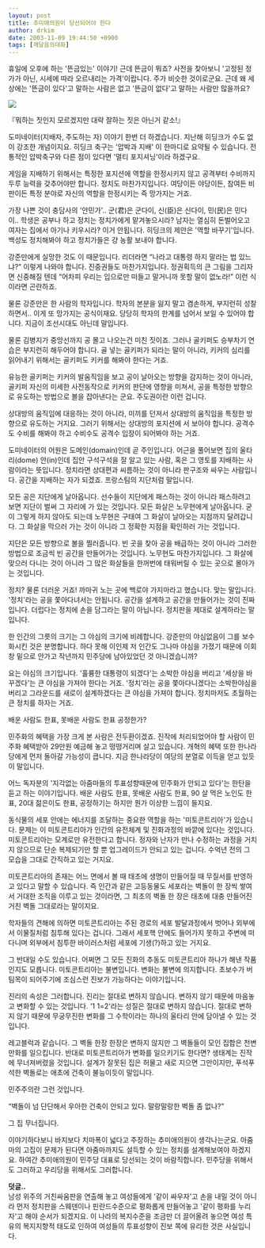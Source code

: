 ```yaml
---
layout: post
title: 추미애의원이 당선되어야 한다
author: drkim
date: 2003-11-09 19:44:50 +0900
tags: [깨달음의대화]
---
```

휴일에 오후에 하는 '뜬금있는' 이야기! 근데 뜬금이 뭐죠? 사전을 찾아보니 '고정된 정가가 아닌, 시세에 따라 오르내리는 가격'이랍니다. 주가 비슷한 것이로군요. 근데 왜 세상에는 '뜬금이 있다'고 말하는 사람은 없고 '뜬금이 없다'고 말하는 사람만 많을까요?


  ![](http://drkimz.com/technote/board/KDR/upimg/1068372369.jpg)


  『뭐하는 짓인지 모르겠지만 대략 잘하는 짓은 아닌거 같소!』


도미네이터(지배자, 주도하는 자) 이야기 한번 더 하겠습니다. 지난해 히딩크가 수도 없이 강조한 개념이지요. 히딩크 축구는 '압박과 지배' 이 한마디로 요약될 수 있습니다. 전통적인 압박축구와 다른 점이 있다면 '멀티 포지셔닝'이라 하겠구요. 

게임을 지배하기 위해서는 특정한 포지션에 역할을 한정시키지 않고 공격부터 수비까지 두루 능력을 갖추어야만 합니다. 정치도 마찬가지입니다. 여당이든 야당이든, 참여든 비판이든 특정 분야로 자신의 역할을 한정시키는 즉 망가지는 거죠. 

가장 나쁜 것이 충담사의 '안민가'.. 군(君)은 군다이, 신(臣)은 신다이, 민(民)은 민다이.. 학생은 공부나 하고 정치는 정치가에게 맡겨놓으시라? 남자는 열심히 돈벌어오고 여자는 집에서 아기나 키우시라? 이거 안됩니다. 히딩크의 제안은 '역할 바꾸기'입니다. 백성도 정치해봐야 하고 정치가들은 걍 농활 보내야 합니다. 

강준만에게 실망한 것도 이 때문입니다. 리더라면 “나라고 대통령 하지 말라는 법 있느냐?” 이렇게 나와야 합니다. 진중권들도 마찬가지입니다. 정권획득의 큰 그림을 그리자면 신중해질 텐데 “어차피 우리는 입으로만 떠들고 말거니까 못할 말이 없노라!” 이런 식이라면 곤란하죠.

물론 강준만은 한 사람의 학자입니다. 학자의 본분을 잃지 말고 겸손하게, 부지런히 성찰하면서.. 이게 또 망가지는 공식이재요. 당당히 학자의 한계를 넘어서 보일 수 있어야 합니다. 지금이 조선시대도 아닌데 말입니다. 

물론 김병지가 중앙선까지 공 몰고 나오는건 미친 짓이죠. 그러나 골키퍼도 승부차기 연습은 부지런히 해두어야 합니다. 골 넣는 골키퍼가 되라는 말이 아니라, 키커의 심리를 읽어내기 위해서는 골키퍼도 키커를 해봐야 한다는 거죠. 

유능한 골키퍼는 키커의 발움직임을 보고 공이 날아오는 방향을 감지하는 것이 아니라, 골키퍼 자신의 미세한 사전동작으로 키커의 판단에 영향을 미쳐서, 공을 특정한 방향으로 유도하는 방법으로 볼을 잡아낸다는 군요. 주도권이란 이런 겁니다. 

상대방의 움직임에 대응하는 것이 아니라, 미끼를 던져서 상대방의 움직임을 특정한 방향으로 유도하는 거지요. 그러기 위해서는 상대방의 포지션에 서 보아야 합니다. 공격수도 수비를 해봐야 하고 수비수도 공격수 입장이 되어봐야 하는 거죠.

도미네이터의 어원은 도메인(domain)인데 곧 주인입니다. 어근을 풀어보면 집의 울타리(dome) 안(in)인데 집안 구석구석을 잘 알고 있는 사람, 혹은 그 영토를 지배하는 사람이라는 뜻입니다. 정치라면 상대편과 씨름하는 것이 아니라 판구조와 싸우는 사람입니다. 공간을 지배하는 자가 되겠죠. 프랑스팀의 지단처럼 말입니다. 

모든 공은 지단에게 날아옵니다. 선수들이 지단에게 패스하는 것이 아니라 패스하려고 보면 지단이 벌써 그 자리에 가 있는 것입니다. 모든 화살은 노무현에게 날아옵니다. 굳이 그렇게 하지 않아도 되는데 노무현은 구태여 그 화살이 날아오는 지점까지 달려갑니다. 그 화살을 막으러 가는 것이 아니라 그 정확한 지점을 확인하러 가는 것입니다. 

지단은 모든 방향으로 볼을 찔러줍니다. 빈 곳을 찾아 공을 배급하는 것이 아니라 그러한 방법으로 조금씩 빈 공간을 만들어가는 것입니다. 노무현도 마찬가지입니다. 그 화살에 맞으러 다니는 것이 아니라 그 많은 화살들을 한꺼번에 태워버릴 수 있는 곳으로 몰아가는 것입니다. 

정치? 물론 더러운 거죠! 까마귀 노는 곳에 백로야 가지마라고 했습니다. 맞는 말입니다. '정치'라는 공을 쫓아다녀서는 안됩니다. 공간을 설계하고 공간을 만들어가는 것이 진짜입니다. 더럽다는 정치에 손을 담그라는 말이 아닙니다. 정치판을 제대로 설계하라는 말입니다. 

한 인간의 그릇의 크기는 그 야심의 크기에 비례합니다. 강준만의 야심없음이 그를 보수화시킨 것은 분명합니다. 하다 못해 이인제 저 인간도 그나마 야심을 가졌기 때문에 이회창 밑으로 안가고 작년까지 민주당에 남아있었던 것 아니겠습니까? 

요는 야심의 크기입니다. '훌륭한 대통령이 되겠다'는 소박한 야심을 버리고 '세상을 바꾸겠다'는 큰 야심을 가져야 한다는 거죠. '정치'라는 공을 쫓아다니겠다는 소박한야심을 버리고 그라운드를 새로이 설계하겠다는 큰 야심을 가져야 합니다. 정치마저도 초월하는 큰 정치를 하자는 거죠.


  배운 사람도 한표, 못배운 사람도 한표 공정한가?


민주화의 혜택을 가장 크게 본 사람은 전두환이겠죠. 진작에 처리되었어야 할 사람이 민주화 혜택받아 29만원 예금해 놓고 떵떵거리며 살고 있습니다. 개혁의 혜택 또한 한나라당에게 먼저 돌아갈 가능성이 큽니다. 지금 한나라당이 여당의 분열로 이득을 얻고 있듯이 말입니다. 

어느 독자분의 '지각없는 아줌마들의 투표성향때문에 민주화가 안되고 있다'는 한탄을 듣고 하는 이야기입니다. 배운 사람도 한표, 못배운 사람도 한표, 90 살 먹은 노인도 한표, 20대 젊은이도 한표, 공정하기는 하지만 뭔가 이상한 느낌이 들지요.

동식물의 세포 안에는 에너지를 조달하는 중요한 역할을 하는 '미토콘트리아'가 있습니다. 문제는 이 미토콘트리아가 인간의 유전체계 및 진화과정의 바깥에 있다는 것입니다. 미토콘트리아는 모계로만 유전한다고 합니다. 정자와 난자가 만나 수정하는 과정을 거치지 않으므로 단순 복제되기만 할 뿐 업그레이드가 안되고 있는 겁니다. 수억년 전의 그 모습을 그대로 간직하고 있는 거지요. 

미토콘트리아의 존재는 어느 면에서 볼 때 태초에 생명이 만들어질 때 무질서를 반영하고 있다고 말할 수 있습니다. 즉 인간과 같은 고등동물도 세포라는 벽돌이 한 장씩 쌓여서 거대한 조직을 이루고 있는 것이라면, 그 최초의 벽돌 한 장은 태초에 대충 만들어진 거친 벽돌 그대로라는 말이지요.

학자들의 견해에 의하면 미토콘트리아는 주된 경로의 세포 발달과정에서 벗어나 외부에서 이물질처럼 침투해 있다는 겁니다. 그래서 세포핵 안에도 들어가지 못하고 주변에 떠다니며 외부에서 침투한 바이러스처럼 세포에 기생(?)하고 있는 거지요. 

그 반대일 수도 있습니다. 어쩌면 그 모든 진화의 추동도 미토콘트리아 하나가 해낸 작품인지도 모릅니다. 미토콘트리아는 불변입니다. 변화는 불변에 의지합니다. 초보수가 버팀목이 되어주기에 조심스런 진보가 가능하다는 이야기입니다. 

진리의 속성은 그러합니다. 진리는 절대로 변하지 않습니다. 변하지 않기 때문에 마음놓고 변화할 수 있는 것입니다. '1 1=2'라는 성질은 절대로 변하지 않습니다. 절대로 변하지 않기 때문에 무궁무진한 변화를 그 수학이라는 하나의 울타리 안에 담아낼 수 있는 것입니다.

레고블럭과 같습니다. 그 벽돌 한장 한장은 변하지 않지만 그 벽돌들이 모인 집합은 천변만화를 일으킵니다. 반대로 미토콘트리아가 변화를 일으키기도 한다면? 생태계는 진작에 무너져버렸을 것입니다. 설계가 잘못된 집은 허물고 새로 지으면 그만이지만, 푸석푸석한 벽돌로는 애초에 건축이 불능이듯이 말입니다. 

민주주의란 그런 것입니다. 

“벽돌이 넘 단단해서 우아한 건축이 안되고 있다. 말랑말랑한 벽돌 좀 없나?”

그 집 무너집니다. 

이야기하다보니 바지보다 치마폭이 넓다고 주장하는 추미애의원이 생각나는군요. 아줌마의 고집이 문제가 된다면 아줌마까지도 설득할 수 있는 정치를 설계해보여야 하겠지요. 하여간 추미애의원이 민주당 대표로 당선되는 것이 바람직합니다. 민주당을 위해서도 그러하고 우리당을 위해서도 그러합니다. 

**덧글..**  
남성 위주의 거친싸움판을 연출해 놓고 여성들에게 '같이 싸우자'고 손을 내밀 것이 아니라 먼저 정치판을 스웨덴이나 핀란드수준으로 평화롭게 만들어놓고 '같이 평화를 누리자'고 해야 순서가 되겠지요. 이 나라의 복지수준을 조금만 더 끌어올려 놓으면 여성 특유의 복지지향적 태도로 인하여 여성들의 투표성향이 진보 쪽에 유리한 것은 사실입니다.